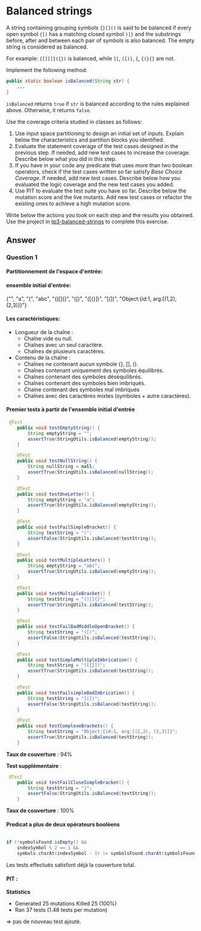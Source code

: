 # Balanced strings

A string containing grouping symbols `{}[]()` is said to be balanced if every open symbol `{[(` has a matching closed symbol `)]}` and the substrings before, after and between each pair of symbols is also balanced. The empty string is considered as balanced.

For example: `{[][]}({})` is balanced, while `][`, `([)]`, `{`, `{(}{}` are not.

Implement the following method:

```java
public static boolean isBalanced(String str) {
    ...
}
```

`isBalanced` returns `true` if `str` is balanced according to the rules explained above. Otherwise, it returns `false`.

Use the coverage criteria studied in classes as follows:

1. Use input space partitioning to design an initial set of inputs. Explain below the characteristics and partition blocks you identified.
2. Evaluate the statement coverage of the test cases designed in the previous step. If needed, add new test cases to increase the coverage. Describe below what you did in this step.
3. If you have in your code any predicate that uses more than two boolean operators, check if the test cases written so far satisfy *Base Choice Coverage*. If needed, add new test cases. Describe below how you evaluated the logic coverage and the new test cases you added.
4. Use PIT to evaluate the test suite you have so far. Describe below the mutation score and the live mutants. Add new test cases or refactor the existing ones to achieve a high mutation score.

Write below the actions you took on each step and the results you obtained.
Use the project in [tp3-balanced-strings](../code/tp3-balanced-strings) to complete this exercise.

## Answer

### Question 1 

#### Partitionnement de l'espace d'entrée:
#### ensemble initial d'entrée: 
{"", "a", "(", "abc", "()[]{}", "([)", "([{}])", "[(])", "Object:{id:1, arg:[(1,2), (2,3)]}"} 

#### Les caractéristiques:

- Longueur de la chaîne :
    - Chaîne vide ou null.
    - Chaînes avec un seul caractère.
    - Chaînes de plusieurs caractères.
- Contenu de la chaîne :
    - Chaînes ne contenant aucun symbole {}, [], ().
    - Chaînes contenant uniquement des symboles équilibrés.
    - Chaînes contenant des symboles déséquilibrés.
    - Chaînes contenant des symboles bien imbriqués.
    - Chaine contenant des symboles mal imbriqués 
    - Chaînes avec des caractères mixtes (symboles + autre caractères).

#### Premier tests à partir de l'ensemble initial d'entrée

```java
 @Test
    public void testEmptyString() {
        String emptyString = "";
        assertTrue(StringUtils.isBalanced(emptyString));
    }

    @Test
    public void testNullString() {
        String nullString = null;
        assertTrue(StringUtils.isBalanced(nullString));
    }

    @Test
    public void testOneLetter() {
        String emptyString = "a";
        assertTrue(StringUtils.isBalanced(emptyString));
    }

    @Test
    public void testFailSimpleBracket() {
        String testString = "(";
        assertFalse(StringUtils.isBalanced(testString));
    }

    @Test
    public void testMultipleLetters() {
        String emptyString = "abc";
        assertTrue(StringUtils.isBalanced(emptyString));
    }

    @Test
    public void testMultipleBracket() {
        String testString = "()[]{}";
        assertTrue(StringUtils.isBalanced(testString));
    }

    @Test
    public void testFailBadMiddleOpenBracket() {
        String testString = "([)";
        assertFalse(StringUtils.isBalanced(testString));
    }

    @Test
    public void testSimpleMultipleImbrication() {
        String testString = "([{}])";
        assertTrue(StringUtils.isBalanced(testString));
    }

    @Test
    public void testFailsimpleBadImbrication() {
        String testString = "[(])";
        assertFalse(StringUtils.isBalanced(testString));
    }

    @Test
    public void testComplexeBrackets() {
        String testString = "Object:{id:1, arg:[(1,2), (2,3)]}";
        assertTrue(StringUtils.isBalanced(testString));
    }
```
**Taux de couverture** : 94%

**Test supplémentaire** : 
```java
 @Test
    public void testFailCloseSimpleBracket() {
        String testString = ")";
        assertFalse(StringUtils.isBalanced(testString));
    }
```
**Taux de couverture** : 100%

#### Predicat a plus de deux opérateurs booléens
```java

if (!symbolsFound.isEmpty() && 
    indexSymbol % 2 == 1 &&
    symbols.charAt(indexSymbol - 1) != symbolsFound.charAt(symbolsFound.length()-1))
```
Les tests effectués satisfont déjà la couverture total.

#### PIT : 

**Statistics**

- Generated 25 mutations Killed 25 (100%)
- Ran 37 tests (1.48 tests per mutation)

=> pas de nouveau test ajouté.